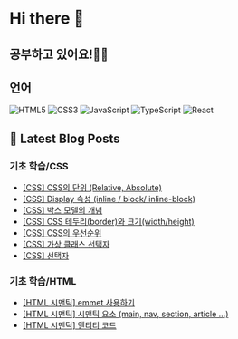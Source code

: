 # Hi there 👋

## 공부하고 있어요!✍🏼

## 언어

<p>
  <p>
  <!-- HTML -->
  <img alt="HTML5" src="https://img.shields.io/badge/HTML5-E34F26?style=flat-square&logo=HTML5&logoColor=white" />
  <!-- CSS -->
  <img alt="CSS3" src="https://img.shields.io/badge/CSS3-1572B6?style=flat-square&logo=CSS3&logoColor=white" />
  <!-- JavaScript -->
  <img alt="JavaScript" src="https://img.shields.io/badge/JavaScript-F7DF1E?style=flat-square&logo=JavaScript&logoColor=white" /> 
  <!-- TypeScript -->
  <img alt="TypeScript" src="https://img.shields.io/badge/TypeScript-3178C6?style=flat-square&logo=TypeScript&logoColor=white" />
  <!-- React -->
  <img alt="React" src="https://img.shields.io/badge/React-61DAFB?style=flat-square&logo=React&logoColor=white" />
</p>

</p>

## 📕 Latest Blog Posts

### 기초 학습/CSS
<ul><li><a href='https://mori-appa-coding.tistory.com/72' target='_blank'>[CSS] CSS의 단위 (Relative, Absolute)</a></li><li><a href='https://mori-appa-coding.tistory.com/70' target='_blank'>[CSS] Display 속성 (inline / block/ inline-block)</a></li><li><a href='https://mori-appa-coding.tistory.com/69' target='_blank'>[CSS] 박스 모델의 개념</a></li><li><a href='https://mori-appa-coding.tistory.com/68' target='_blank'>[CSS] CSS 테두리(border)와 크기(width/height)</a></li><li><a href='https://mori-appa-coding.tistory.com/66' target='_blank'>[CSS] CSS의 우선순위</a></li><li><a href='https://mori-appa-coding.tistory.com/64' target='_blank'>[CSS] 가상 클래스 선택자</a></li><li><a href='https://mori-appa-coding.tistory.com/63' target='_blank'>[CSS] 선택자</a></li></ul>

### 기초 학습/HTML
<ul><li><a href='https://mori-appa-coding.tistory.com/62' target='_blank'>[HTML 시맨틱] emmet 사용하기</a></li><li><a href='https://mori-appa-coding.tistory.com/61' target='_blank'>[HTML 시맨틱] 시맨틱 요소 (main, nav, section, article ...)</a></li><li><a href='https://mori-appa-coding.tistory.com/60' target='_blank'>[HTML 시맨틱] 엔티티 코드</a></li></ul>

